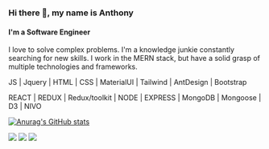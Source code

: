 ### Hi there 👋, my name is Anthony

#### I'm a Software Engineer

I love to solve complex problems. I'm a knowledge junkie constantly searching for new skills. I work in the MERN stack, but have a solid grasp of multiple technologies and frameworks.

JS | Jquery | HTML | CSS | MaterialUI | Tailwind | AntDesign | Bootstrap

REACT | REDUX | Redux/toolkit | NODE | EXPRESS | MongoDB | Mongoose |  D3 | NIVO

[![Anurag's GitHub stats](https://github-readme-stats.vercel.app/api?username=anthonyBosek&count_private=true&show_icons=true&theme=dracula)](https://github.com/anuraghazra/github-readme-stats)

![](https://github-profile-summary-cards.vercel.app/api/cards/profile-details?username=anthonyBosekcount_private=true&theme=dracula)
![](https://github-profile-summary-cards.vercel.app/api/cards/stats?username=anthonyBosekcount_private=true&theme=dracula)
![](http://github-profile-summary-cards.vercel.app/api/cards/productive-time?username=anthonyBosekcount_private=true&theme=dracula&utcOffset=8)







<!-- ### Hi there, I'm Anthony... 👋
[![Anurag's GitHub stats](https://github-readme-stats.vercel.app/api?username=anthonyBosek&count_private=true&show_icons=true&theme=dracula)](https://github.com/anuraghazra/github-readme-stats) -->
<!-- [![Top Langs](https://github-readme-stats.vercel.app/api/top-langs/?username=anthonyBosek)](https://github.com/anuraghazra/github-readme-stats) -->
<!--
**anthonyBosek/anthonyBosek** is a ✨ _special_ ✨ repository because its `README.md` (this file) appears on your GitHub profile.

Here are some ideas to get you started:

- 🔭 I’m currently working on ...
- 🌱 I’m currently learning ...
- 👯 I’m looking to collaborate on ...
- 🤔 I’m looking for help with ...
- 💬 Ask me about ...
- 📫 How to reach me: ...
- 😄 Pronouns: ...
- ⚡ Fun fact: ...
-->

